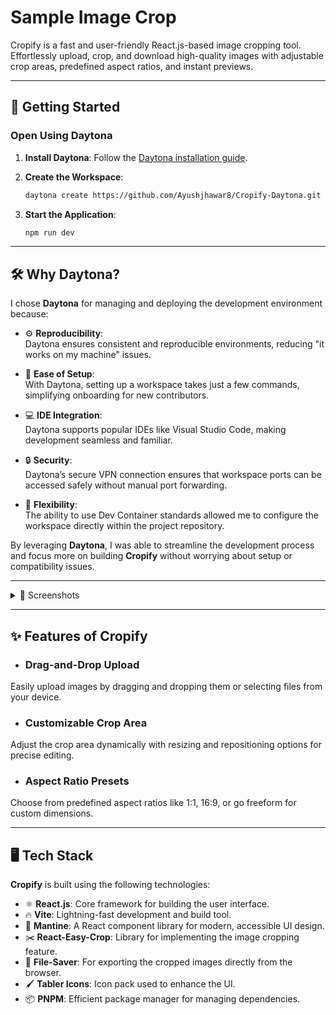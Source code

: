 # Sample Image Crop

Cropify is a fast and user-friendly React.js-based image cropping tool. Effortlessly upload, crop, and download high-quality images with adjustable crop areas, predefined aspect ratios, and instant previews.

---

## 🚀 Getting Started  

### Open Using Daytona  

1. **Install Daytona**: Follow the [Daytona installation guide](https://www.daytona.io/docs/installation/installation/).  

2. **Create the Workspace**:  
   ```bash  
   daytona create https://github.com/Ayushjhawar8/Cropify-Daytona.git 
   ```  
3. **Start the Application**:  
   ```bash  
   npm run dev
   ```  
   
---

## 🛠 Why Daytona?

I chose **Daytona** for managing and deploying the development environment because:

- ⚙️ **Reproducibility**:  
  Daytona ensures consistent and reproducible environments, reducing "it works on my machine" issues.

- 🚀 **Ease of Setup**:  
  With Daytona, setting up a workspace takes just a few commands, simplifying onboarding for new contributors.

- 💻 **IDE Integration**:  
  Daytona supports popular IDEs like Visual Studio Code, making development seamless and familiar.

- 🔒 **Security**:  
  Daytona’s secure VPN connection ensures that workspace ports can be accessed safely without manual port forwarding.

- 🔧 **Flexibility**:  
  The ability to use Dev Container standards allowed me to configure the workspace directly within the project repository.

By leveraging **Daytona**, I was able to streamline the development process and focus more on building **Cropify** without worrying about setup or compatibility issues.

---

<details>
  <summary>📸 Screenshots</summary>

  1. **Main Upload Screen**  
  ![Upload Screen](https://github.com/Ayushjhawar8/Cropify-Daytona/blob/main/src/assets/ss1.png)

  2. **Crop Area Selection**  
  ![Crop Screen](https://github.com/Ayushjhawar8/Cropify-Daytona/blob/main/src/assets/ss2.png)

  3. **Download Preview**  
  ![Download Preview](https://github.com/Ayushjhawar8/Cropify-Daytona/blob/main/src/assets/ss3.png)

</details>

---

## ✨ Features of Cropify

- ### **Drag-and-Drop Upload**  
Easily upload images by dragging and dropping them or selecting files from your device.

- ### **Customizable Crop Area**  
Adjust the crop area dynamically with resizing and repositioning options for precise editing.

- ### **Aspect Ratio Presets**  
Choose from predefined aspect ratios like 1:1, 16:9, or go freeform for custom dimensions.

---

## 🖥️ Tech Stack

**Cropify** is built using the following technologies:

- ⚛️ **React.js**: Core framework for building the user interface.
- 🔥 **Vite**: Lightning-fast development and build tool.
- 🎨 **Mantine**: A React component library for modern, accessible UI design.
- ✂️ **React-Easy-Crop**: Library for implementing the image cropping feature.
- 💾 **File-Saver**: For exporting the cropped images directly from the browser.
- 🖌️ **Tabler Icons**: Icon pack used to enhance the UI.
- 📦 **PNPM**: Efficient package manager for managing dependencies.


